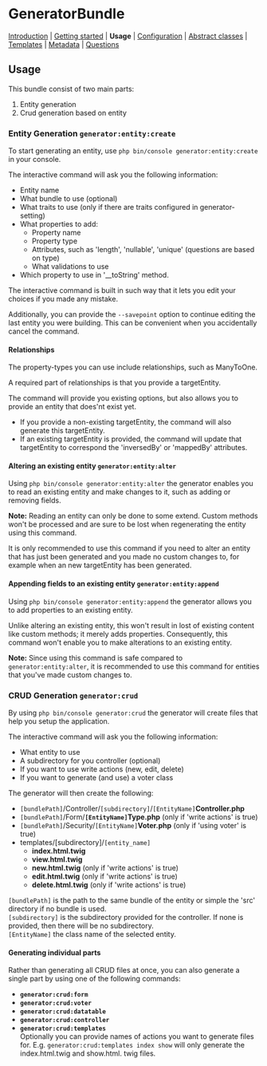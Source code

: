 GeneratorBundle
===============

 [Introduction](introduction.md#generatorbundle)
| [Getting started](getting_started.md#generatorbundle)
| **Usage**
| [Configuration](configuration.md#generatorbundle)
| [Abstract classes](abstract_classes.md#generatorbundle)
| [Templates](templates.md#generatorbundle)
| [Metadata](metadata.md#generatorbundle)
| [Questions](questions.md#generatorbundle)

## Usage

This bundle consist of two main parts:
1) Entity generation
2) Crud generation based on entity

### Entity Generation `generator:entity:create`

To start generating an entity, use `php bin/console generator:entity:create` in your console. 

The interactive command will ask you the following information:
- Entity name
- What bundle to use (optional)
- What traits to use (only if there are traits configured in generator-setting)
- What properties to add:
    - Property name
    - Property type
    - Attributes, such as 'length', 'nullable', 'unique'
    (questions are based on type)
    - What validations to use
- Which property to use in '__toString' method.    

The interactive command is built in such way that it lets you edit your choices
if you made any mistake.

Additionally, you can provide the `--savepoint` option to continue editing the
last entity you were building. This can be convenient when you accidentally 
cancel the command.

#### Relationships

The property-types you can use include relationships, such as ManyToOne.

A required part of relationships is that you provide a targetEntity.

The command will provide you existing options, but also allows you to provide an
entity that does'nt exist yet. 

- If you provide a non-existing targetEntity, the command will also generate this targetEntity.
- If an existing targetEntity is provided, the command will update that
targetEntity to correspond the 'inversedBy' or 'mappedBy' attributes.

#### Altering an existing entity `generator:entity:alter`

Using `php bin/console generator:entity:alter` the generator enables you to
read an existing entity and make changes to it, such as adding or removing fields.

**Note:** Reading an entity can only be done to some extend. Custom methods
won't be processed and are sure to be lost when regenerating the entity using this
command.

It is only recommended to use this command if you
need to alter an entity that has just been generated and you made no 
custom changes to, for example when an new targetEntity has been generated.

#### Appending fields to an existing entity `generator:entity:append`

Using `php bin/console generator:entity:append` the generator allows you
to add properties to an existing entity. 

Unlike altering an existing entity, this won't result in lost of existing content like
custom methods; it merely adds properties.
Consequently, this command won't enable you to make alterations to an
existing entity.

**Note:** Since using this command is safe compared to `generator:entity:alter`, it
is recommended to use this command for entities that you've made custom
changes to.


### CRUD Generation `generator:crud`

By using `php bin/console generator:crud` the generator will create files that help you setup 
the application.

The interactive command will ask you the following information:
- What entity to use
- A subdirectory for you controller (optional)
- If you want to use write actions (new, edit, delete)
- If you want to generate (and use) a voter class


The generator will then create the following:
- `[bundlePath]`/Controller/`[subdirectory]`/`[EntityName]`**Controller.php**
- `[bundlePath]`/Form/**`[EntityName]`Type.php** (only if 'write actions' is true)
- `[bundlePath]`/Security/`[EntityName]`**Voter.php** (only if 'using voter' is true)
- templates/[subdirectory]/`[entity_name]`
    - **index.html.twig**
    - **view.html.twig**
    - **new.html.twig** (only if 'write actions' is true)
    - **edit.html.twig** (only if 'write actions' is true)
    - **delete.html.twig** (only if 'write actions' is true)

`[bundlePath]` is the path to the same bundle of the entity or simple the 'src' directory
if no bundle is used.  
`[subdirectory]` is the subdirectory provided for the controller. If none is provided, then
there will be no subdirectory.  
`[EntityName]` the class name of the selected entity.


#### Generating individual parts

Rather than generating all CRUD files at once, you can also generate a single part by using one of the
following commands:

* **`generator:crud:form`**   
* **`generator:crud:voter`**  
* **`generator:crud:datatable`**  
* **`generator:crud:controller`**  
* **`generator:crud:templates`**  
   Optionally you can provide names of actions you want to generate files for. 
   E.g. `generator:crud:templates index show` will only generate the index.html.twig and show.html. twig files.
